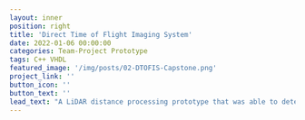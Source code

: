 ```yaml
---
layout: inner
position: right
title: 'Direct Time of Flight Imaging System'
date: 2022-01-06 00:00:00
categories: Team-Project Prototype
tags: C++ VHDL
featured_image: '/img/posts/02-DTOFIS-Capstone.png'
project_link: ''
button_icon: ''
button_text: ''
lead_text: "A LiDAR distance processing prototype that was able to determine the distance of objects from the system in real time. The range of processed objects was adjustable, and the processed distances were displayed to the user. The prototype was created using a AD-96TOF1-EBZ Evaluation Kit, Zybo Z7 FPGA board, and Raspberry Pi 3. This project was completed for our Capstone and was given to our client at the end of the project's timeline."
---
```

